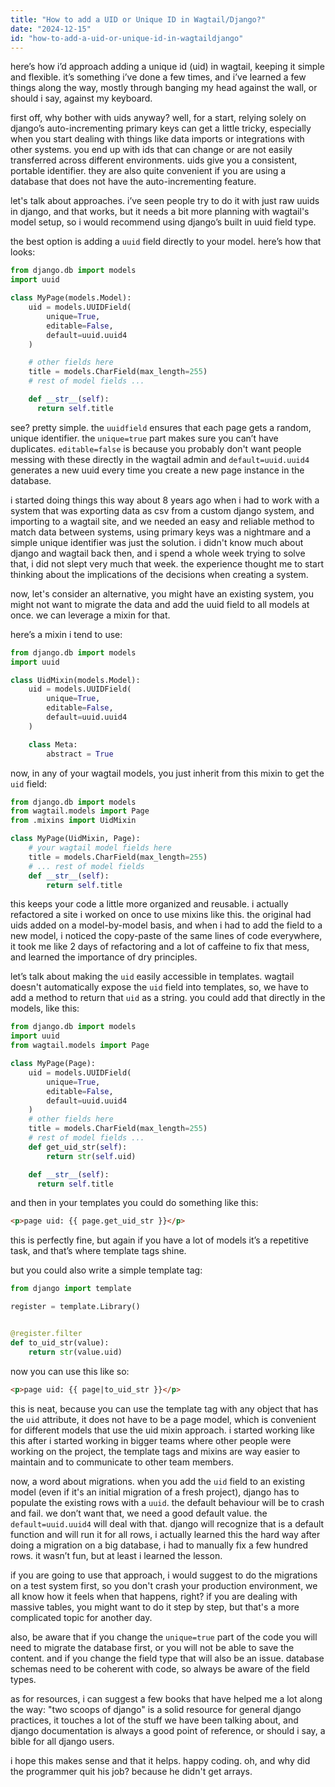 ```yaml
---
title: "How to add a UID or Unique ID in Wagtail/Django?"
date: "2024-12-15"
id: "how-to-add-a-uid-or-unique-id-in-wagtaildjango"
---
```


here’s how i’d approach adding a unique id (uid) in wagtail, keeping it simple and flexible. it’s something i’ve done a few times, and i’ve learned a few things along the way, mostly through banging my head against the wall, or should i say, against my keyboard.

first off, why bother with uids anyway? well, for a start, relying solely on django’s auto-incrementing primary keys can get a little tricky, especially when you start dealing with things like data imports or integrations with other systems. you end up with ids that can change or are not easily transferred across different environments. uids give you a consistent, portable identifier. they are also quite convenient if you are using a database that does not have the auto-incrementing feature.

let's talk about approaches. i’ve seen people try to do it with just raw uuids in django, and that works, but it needs a bit more planning with wagtail's model setup, so i would recommend using django’s built in uuid field type.

the best option is adding a `uuid` field directly to your model. here’s how that looks:

```python
from django.db import models
import uuid

class MyPage(models.Model):
    uid = models.UUIDField(
        unique=True,
        editable=False,
        default=uuid.uuid4
    )

    # other fields here
    title = models.CharField(max_length=255)
    # rest of model fields ...

    def __str__(self):
      return self.title
```
see? pretty simple. the `uuidfield` ensures that each page gets a random, unique identifier. the `unique=true` part makes sure you can’t have duplicates. `editable=false` is because you probably don't want people messing with these directly in the wagtail admin and `default=uuid.uuid4` generates a new uuid every time you create a new page instance in the database.

i started doing things this way about 8 years ago when i had to work with a system that was exporting data as csv from a custom django system, and importing to a wagtail site, and we needed an easy and reliable method to match data between systems, using primary keys was a nightmare and a simple unique identifier was just the solution. i didn't know much about django and wagtail back then, and i spend a whole week trying to solve that, i did not slept very much that week. the experience thought me to start thinking about the implications of the decisions when creating a system.

now, let's consider an alternative, you might have an existing system, you might not want to migrate the data and add the uuid field to all models at once. we can leverage a mixin for that.

here’s a mixin i tend to use:

```python
from django.db import models
import uuid

class UidMixin(models.Model):
    uid = models.UUIDField(
        unique=True,
        editable=False,
        default=uuid.uuid4
    )

    class Meta:
        abstract = True
```
now, in any of your wagtail models, you just inherit from this mixin to get the `uid` field:

```python
from django.db import models
from wagtail.models import Page
from .mixins import UidMixin

class MyPage(UidMixin, Page):
    # your wagtail model fields here
    title = models.CharField(max_length=255)
    # ... rest of model fields
    def __str__(self):
        return self.title
```

this keeps your code a little more organized and reusable. i actually refactored a site i worked on once to use mixins like this. the original had uids added on a model-by-model basis, and when i had to add the field to a new model, i noticed the copy-paste of the same lines of code everywhere, it took me like 2 days of refactoring and a lot of caffeine to fix that mess, and learned the importance of dry principles.

let’s talk about making the `uid` easily accessible in templates. wagtail doesn't automatically expose the `uid` field into templates, so, we have to add a method to return that `uid` as a string. you could add that directly in the models, like this:

```python
from django.db import models
import uuid
from wagtail.models import Page

class MyPage(Page):
    uid = models.UUIDField(
        unique=True,
        editable=False,
        default=uuid.uuid4
    )
    # other fields here
    title = models.CharField(max_length=255)
    # rest of model fields ...
    def get_uid_str(self):
        return str(self.uid)

    def __str__(self):
      return self.title
```
and then in your templates you could do something like this:

```html
<p>page uid: {{ page.get_uid_str }}</p>
```
this is perfectly fine, but again if you have a lot of models it’s a repetitive task, and that’s where template tags shine.

but you could also write a simple template tag:

```python
from django import template

register = template.Library()


@register.filter
def to_uid_str(value):
    return str(value.uid)

```
now you can use this like so:

```html
<p>page uid: {{ page|to_uid_str }}</p>
```

this is neat, because you can use the template tag with any object that has the `uid` attribute, it does not have to be a page model, which is convenient for different models that use the uid mixin approach. i started working like this after i started working in bigger teams where other people were working on the project, the template tags and mixins are way easier to maintain and to communicate to other team members.

now, a word about migrations. when you add the `uid` field to an existing model (even if it's an initial migration of a fresh project), django has to populate the existing rows with a `uuid`. the default behaviour will be to crash and fail. we don’t want that, we need a good default value. the `default=uuid.uuid4` will deal with that. django will recognize that is a default function and will run it for all rows, i actually learned this the hard way after doing a migration on a big database, i had to manually fix a few hundred rows. it wasn’t fun, but at least i learned the lesson.

if you are going to use that approach, i would suggest to do the migrations on a test system first, so you don't crash your production environment, we all know how it feels when that happens, right? if you are dealing with massive tables, you might want to do it step by step, but that's a more complicated topic for another day.

also, be aware that if you change the `unique=true` part of the code you will need to migrate the database first, or you will not be able to save the content. and if you change the field type that will also be an issue. database schemas need to be coherent with code, so always be aware of the field types.

as for resources, i can suggest a few books that have helped me a lot along the way: "two scoops of django" is a solid resource for general django practices, it touches a lot of the stuff we have been talking about, and django documentation is always a good point of reference, or should i say, a bible for all django users.

i hope this makes sense and that it helps. happy coding. oh, and why did the programmer quit his job? because he didn't get arrays.
